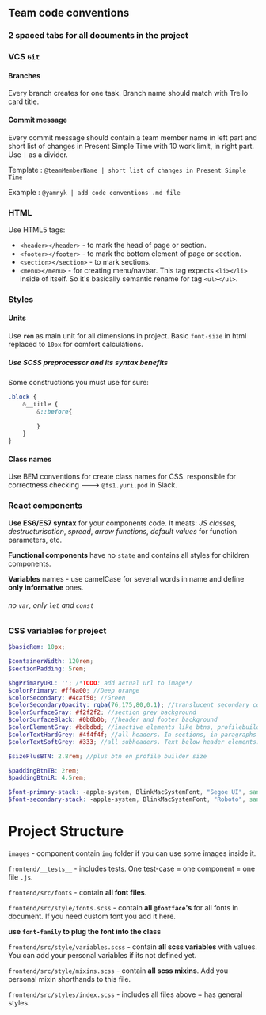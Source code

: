 ## Team code conventions

### 2 spaced tabs for all documents in the project

### VCS `Git`
#### Branches
Every branch creates for one task. Branch name should match with Trello card title.

#### Commit message
Every commit message should contain a team member name in left part and short list of changes in Present Simple Time with 10 work limit, in right part. Use `|` as a divider.

Template :  `@teamMemberName | short list of changes in Present Simple Time`

Example : `@yamnyk | add code conventions .md file`

### HTML
Use HTML5 tags:
 * `<header></header>` - to mark the head of page or section.
 * `<footer></footer>` - to mark the bottom element of page or section.
 * `<section></section>` - to mark sections.
 * `<menu></menu>` - for creating menu/navbar. This tag expects `<li></li>` inside of itself. So it's basically semantic rename for tag `<ul></ul>`. 

### Styles
#### Units
Use **`rem`** as main unit for all dimensions in project. Basic `font-size` in html replaced to `10px` for comfort calculations.
##### Use SCSS preprocessor and its syntax benefits
Some constructions you must use for sure:
```scss
.block {
    &__title {
        &::before{
        
        }
    }
}
```



#### Class names
Use BEM conventions for create class names for CSS. responsible for correctness checking ---> `@fs1.yuri.pod` in Slack.

### React components
**Use ES6/ES7 syntax** for your components code. It meats: *JS classes*, *destructurisation*, *spread*, *arrow functions*, *default values* for function parameters, etc.

**Functional components** have no `state` and contains all styles for children components.

**Variables** names - use camelCase for several words in name and define **only informative** ones.

###### no `var`, only `let` and `const`

### CSS variables for project
```scss
$basicRem: 10px;

$containerWidth: 120rem;
$sectionPadding: 5rem;

$bgPrimaryURL: ''; /*TODO: add actual url to image*/
$colorPrimary: #ff6a00; //Deep orange
$colorSecondary: #4caf50; //Green
$colorSecondaryOpacity: rgba(76,175,80,0.1); //translucent secondary color
$colorSurfaceGray: #f2f2f2; //section grey background
$colorSurfaceBlack: #0b0b0b; //header and footer background
$colorElementGray: #bdbdbd; //inactive elements like btns, profilebuilder pages, ect
$colorTextHardGrey: #4f4f4f; //all headers. In sections, in paragraphs of profilebuilder, ect
$colorTextSoftGrey: #333; //all subheaders. Text below header elements.

$sizePlusBTN: 2.8rem; //plus btn on profile builder size

$paddingBtnTB: 2rem;
$paddingBtnLR: 4.5rem;

$font-primary-stack: -apple-system, BlinkMacSystemFont, "Segoe UI", sans-serif;
$font-secondary-stack: -apple-system, BlinkMacSystemFont, "Roboto", sans-serif;
```

# Project Structure
`images` - component contain `img` folder if you can use some images inside it.

`frontend/__tests__` - includes tests. One test-case = one component = one file `.js`.

`frontend/src/fonts` - contain **all font files**.

`frontend/src/style/fonts.scss` - contain **all `@fontface`'s** for all fonts in document. If you need custom font you add it here.

**use `font-family` to plug the font into the class**

`frontend/src/style/variables.scss` - contain **all scss variables** with values. You can add your personal variables if its not defined yet.

`frontend/src/style/mixins.scss` - contain **all scss mixins**. Add you personal mixin shorthands to this file.

`frontend/src/styles/index.scss` - includes all files above + has general styles.